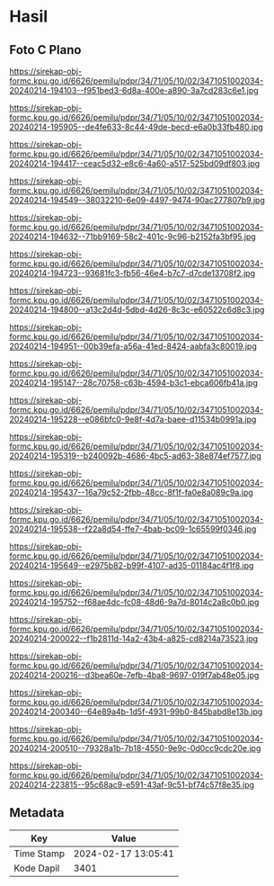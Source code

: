 # Hasil

## Foto C Plano

https://sirekap-obj-formc.kpu.go.id/6626/pemilu/pdpr/34/71/05/10/02/3471051002034-20240214-194103--f951bed3-6d8a-400e-a890-3a7cd283c6e1.jpg

https://sirekap-obj-formc.kpu.go.id/6626/pemilu/pdpr/34/71/05/10/02/3471051002034-20240214-195905--de4fe633-8c44-49de-becd-e6a0b33fb480.jpg

https://sirekap-obj-formc.kpu.go.id/6626/pemilu/pdpr/34/71/05/10/02/3471051002034-20240214-194417--ceac5d32-e8c6-4a60-a517-525bd09df803.jpg

https://sirekap-obj-formc.kpu.go.id/6626/pemilu/pdpr/34/71/05/10/02/3471051002034-20240214-194549--38032210-6e09-4497-9474-90ac277807b9.jpg

https://sirekap-obj-formc.kpu.go.id/6626/pemilu/pdpr/34/71/05/10/02/3471051002034-20240214-194632--71bb9169-58c2-401c-9c96-b2152fa3bf95.jpg

https://sirekap-obj-formc.kpu.go.id/6626/pemilu/pdpr/34/71/05/10/02/3471051002034-20240214-194723--93681fc3-fb56-46e4-b7c7-d7cde13708f2.jpg

https://sirekap-obj-formc.kpu.go.id/6626/pemilu/pdpr/34/71/05/10/02/3471051002034-20240214-194800--a13c2d4d-5dbd-4d26-8c3c-e60522c6d8c3.jpg

https://sirekap-obj-formc.kpu.go.id/6626/pemilu/pdpr/34/71/05/10/02/3471051002034-20240214-194951--00b39efa-a56a-41ed-8424-aabfa3c80019.jpg

https://sirekap-obj-formc.kpu.go.id/6626/pemilu/pdpr/34/71/05/10/02/3471051002034-20240214-195147--28c70758-c63b-4594-b3c1-ebca606fb41a.jpg

https://sirekap-obj-formc.kpu.go.id/6626/pemilu/pdpr/34/71/05/10/02/3471051002034-20240214-195228--e086bfc0-9e8f-4d7a-baee-d11534b0991a.jpg

https://sirekap-obj-formc.kpu.go.id/6626/pemilu/pdpr/34/71/05/10/02/3471051002034-20240214-195319--b240092b-4686-4bc5-ad63-38e874ef7577.jpg

https://sirekap-obj-formc.kpu.go.id/6626/pemilu/pdpr/34/71/05/10/02/3471051002034-20240214-195437--16a79c52-2fbb-48cc-8f1f-fa0e8a089c9a.jpg

https://sirekap-obj-formc.kpu.go.id/6626/pemilu/pdpr/34/71/05/10/02/3471051002034-20240214-195538--f22a8d54-ffe7-4bab-bc09-1c65599f0346.jpg

https://sirekap-obj-formc.kpu.go.id/6626/pemilu/pdpr/34/71/05/10/02/3471051002034-20240214-195649--e2975b82-b99f-4107-ad35-01184ac4f1f8.jpg

https://sirekap-obj-formc.kpu.go.id/6626/pemilu/pdpr/34/71/05/10/02/3471051002034-20240214-195752--f68ae4dc-fc08-48d6-9a7d-8014c2a8c0b0.jpg

https://sirekap-obj-formc.kpu.go.id/6626/pemilu/pdpr/34/71/05/10/02/3471051002034-20240214-200022--f1b2811d-14a2-43b4-a825-cd8214a73523.jpg

https://sirekap-obj-formc.kpu.go.id/6626/pemilu/pdpr/34/71/05/10/02/3471051002034-20240214-200216--d3bea60e-7efb-4ba8-9697-019f7ab48e05.jpg

https://sirekap-obj-formc.kpu.go.id/6626/pemilu/pdpr/34/71/05/10/02/3471051002034-20240214-200340--64e89a4b-1d5f-4931-99b0-845babd8e13b.jpg

https://sirekap-obj-formc.kpu.go.id/6626/pemilu/pdpr/34/71/05/10/02/3471051002034-20240214-200510--79328a1b-7b18-4550-9e9c-0d0cc9cdc20e.jpg

https://sirekap-obj-formc.kpu.go.id/6626/pemilu/pdpr/34/71/05/10/02/3471051002034-20240214-223815--95c68ac9-e591-43af-9c51-bf74c57f8e35.jpg


## Metadata

| Key        | Value               |
| ---------- | ------------------- |
| Time Stamp | 2024-02-17 13:05:41 |
| Kode Dapil | 3401                |




